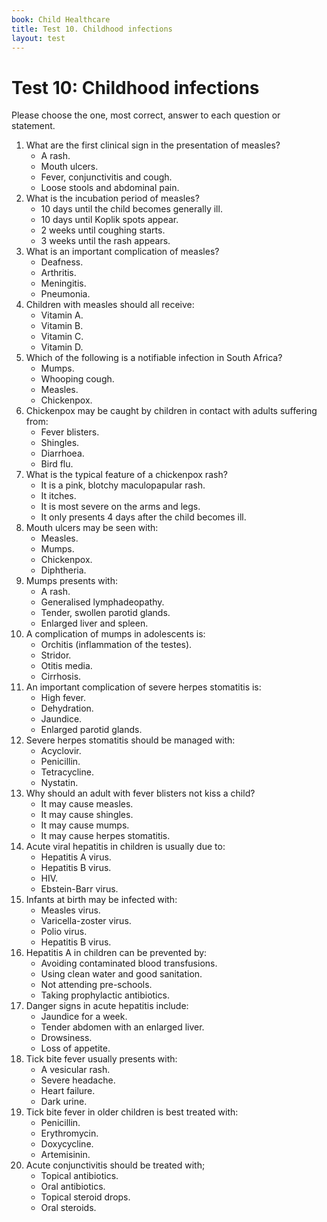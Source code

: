 ```yaml
---
book: Child Healthcare
title: Test 10. Childhood infections
layout: test
---
```


# Test 10: Childhood infections

Please choose the one, most correct, answer to each question or statement.

1.	What are the first clinical sign in the presentation of measles?
	*	A rash.
	*	Mouth ulcers.
	*	Fever, conjunctivitis and cough.
	*	Loose stools and abdominal pain.
2.	What is the incubation period of measles?
	*	10 days until the child becomes generally ill.
	*	10 days until Koplik spots appear.
	*	2 weeks until coughing starts.
	*	3 weeks until the rash appears.
3.	What is an important complication of measles?
	*	Deafness.
	*	Arthritis.
	*	Meningitis.
	*	Pneumonia.
4.	Children with measles should all receive:
	*	Vitamin A.
	*	Vitamin B.
	*	Vitamin C.
	*	Vitamin D.
5.	Which of the following is a notifiable infection in South Africa?
	*	Mumps.
	*	Whooping cough.
	*	Measles.
	*	Chickenpox.
6.	Chickenpox may be caught by children in contact with adults suffering from:
	*	Fever blisters.
	*	Shingles.
	*	Diarrhoea.
	*	Bird flu.
7.	What is the typical feature of a chickenpox rash?
	*	It is a pink, blotchy maculopapular rash.
	*	It itches.
	*	It is most severe on the arms and legs.
	*	It only presents 4 days after the child becomes ill.
8.	Mouth ulcers may be seen with:
	*	Measles.
	*	Mumps.
	*	Chickenpox.
	*	Diphtheria.
9.	Mumps presents with:
	*	A rash.
	*	Generalised lymphadeopathy.
	*	Tender, swollen parotid glands.
	*	Enlarged liver and spleen.
10.	A complication of mumps in adolescents is:
	*	Orchitis (inflammation of the testes).
	*	Stridor.
	*	Otitis media.
	*	Cirrhosis.
11.	An important complication of severe herpes stomatitis is:
	*	High fever.
	*	Dehydration.
	*	Jaundice.
	*	Enlarged parotid glands.
12.	Severe herpes stomatitis should be managed with:
	*	Acyclovir.
	*	Penicillin.
	*	Tetracycline.
	*	Nystatin.
13.	Why should an adult with fever blisters not kiss a child?
	*	It may cause measles.
	*	It may cause shingles.
	*	It may cause mumps.
	*	It may cause herpes stomatitis.
14.	Acute viral hepatitis in children is usually due to:
	*	Hepatitis A virus.
	*	Hepatitis B virus.
	*	HIV.
	*	Ebstein-Barr virus.
15.	Infants at birth may be infected with:
	*	Measles virus.
	*	Varicella-zoster virus.
	*	Polio virus.
	*	Hepatitis B virus.
16.	Hepatitis A in children can be prevented by:
	*	Avoiding contaminated blood transfusions.
	*	Using clean water and good sanitation.
	*	Not attending pre-schools.
	*	Taking prophylactic antibiotics.
17.	Danger signs in acute hepatitis include:
	*	Jaundice for a week.
	*	Tender abdomen with an enlarged liver.
	*	Drowsiness.
	*	Loss of appetite.
18.	Tick bite fever usually presents with:
	*	A vesicular rash.
	*	Severe headache.
	*	Heart failure.
	*	Dark urine.
19.	Tick bite fever in older children is best treated with:
	*	Penicillin.
	*	Erythromycin.
	*	Doxycycline.
	*	Artemisinin.
20.	Acute conjunctivitis should be treated with;
	*	Topical antibiotics.
	*	Oral antibiotics.
	*	Topical steroid drops.
	*	Oral steroids.
